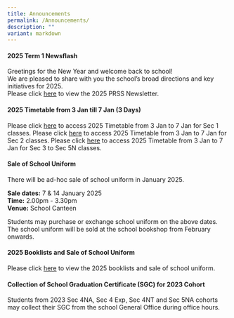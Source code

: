 ```yaml
---
title: Announcements
permalink: /Announcements/
description: ""
variant: markdown
---
```

#### 2025 Term 1 Newsflash

Greetings for the New Year and welcome back to school!&nbsp;<br>
We are pleased to share with you the school’s broad directions and key initiatives for 2025.<br>
Please click [here](/files/Newsflash_Term_1_2025.pdf) to view the 2025 PRSS Newsletter.<br>

#### 2025 Timetable from 3 Jan till 7 Jan (3 Days)

Please click [here](/files/Announcements/2025/Timetable_for_Sec_1_from_3_Jan_till_7_Jan.pdf) to access 2025 Timetable from 3 Jan to 7 Jan for Sec 1 classes.
Please click [here](/files/Announcements/2025/Timetable_for_Sec_2_from_3_Jan_till_7_Jan.pdf) to access 2025 Timetable from 3 Jan to 7 Jan for Sec 2 classes.
Please click [here](/files/Announcements/2025/Timetable_for_Sec_3___5N_from_3_Jan_till_7_Jan.pdf) to access 2025 Timetable from 3 Jan to 7 Jan for Sec 3 to Sec 5N classes.


#### Sale of School Uniform

There will be ad-hoc sale of school uniform in January 2025.<br>

**Sale dates:** 7 &amp; 14 January 2025<br>
**Time:** 2.00pm - 3.30pm<br>
**Venue:** School Canteen<br>

Students may purchase or exchange school uniform on the above dates. The school uniform will be sold at the school bookshop from February onwards.

#### 2025 Booklists and Sale of School Uniform

Please click [here](/useful-links/information-for-parents/booklist/) to view the 2025 booklists and sale of school uniform.

#### Collection of School Graduation Certificate (SGC) for 2023 Cohort
Students from 2023 Sec 4NA, Sec 4 Exp, Sec 4NT and Sec 5NA cohorts may collect their SGC from the school General Office during office hours.
